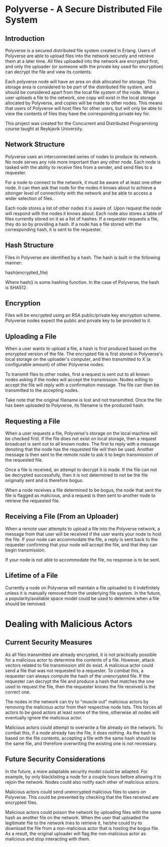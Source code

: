 # Polyverse - A Secure Distributed File System

## Introduction

Polyverse is a secured distributed file system created in Erlang. Users of Polyverse are able to upload files into the network securely and retrieve them at a later time. All files uploaded into the network are encrypted first, and only the uploader (or someone with the private key used for encryption) can decrypt the file and view its contents.

Each polyverse node will have an area on disk allocated for storage. This storage area is considered to be part of the distributed file system, and should be considered apart from the local file system of the node. When a user uploads a file to the network, one copy will exist in the local storage allocated by Polyverse, and copies will be made to other nodes. This means that users of Polyverse will host files for other users, but will only be able to view the contents of files they have the corresponding private key for.

This project was created for the Concurrent and Distributed Programming course taught at Reykjavik University.

## Network Structure

Polyverse uses an interconnected series of nodes to produce its network. No node serves any role more important than any other node. Each node is tasked with the ability to receive files from a sender, and send files to a requester.

For a node to connect to the network, it must be aware of at least one other node. It can then ask that node for the nodes it knows about to achieve a stronger level of connectivity with the network and be able to access a wider selection of files.

Each node stores a list of other nodes it is aware of. Upon request the node will respond with the nodes it knows about. Each node also stores a table of files currently stored on it as a list of hashes. If a requester requests a file, they do so by providing a hash. If a node has a file stored with the corresponding hash, it is sent to the requester.

## Hash Structure

Files in Polyverse are identified by a hash. The hash is built in the following manner:

hash(encrypted_file)

Where hash() is some hashing function. In the case of Polyverse, the hash is SHA512.

## Encryption

Files will be encrypted using an RSA public/private key encryption scheme. Polyverse nodes expect the public and private key to be provided to it. 

## Uploading a File

When a user wants to upload a file, a hash is first produced based on the encrypted version of the file. The encrypted file is first stored in Polyverse's local storage on the uploader's computer, and then transmitted to X (a configurable amount) of other Polyverse nodes.

To transmit files to other nodes, first a request is sent out to all known nodes asking if the nodes will accept the transmission. Nodes willing to accept the file will reply with a confirmation message. The file can then be transmitted to the accepting nodes.

Take note that the original filename is lost and not transmitted. Once the file has been uploaded to Polyverse, its filename is the produced hash.

## Requesting a File

When a user requests a file, Polyverse's storage on the local machine will be checked first. If the file does not exist on local storage, then a request broadcast is sent out to all known nodes. The first to reply with a message denoting that the node has the requested file will then be used. Another message is then sent to the remote node to ask it to begin transmission of the requested file.

Once a file is received, an attempt to decrypt it is made. If the file can not be decrypted successfully, then it is not determined to not be the file originally sent and is therefore bogus.

When a node receives a file determined to be bogus, the node that sent the file is flagged as malicious, and a request is then sent to another node to retrieve the requested file.

## Receiving a File (From an Uploader)

When a remote user attempts to upload a file into the Polyverse network, a message from that user will be received if the user wants your node to host the file. If your node can accommodate the file, a reply is sent back to the requester confirming that your node will accept the file, and that they can begin transmission.

If your node is not able to accommodate the file, no response is to be sent.

## Lifetime of a File

Currently a node on Polyverse will maintain a file uploaded to it indefinitely unless it is manually removed from the underlying file system. In the future, a popularity/available space model could be used to determine when a file should be removed.

# Dealing with Malicious Actors

## Current Security Measures

As all files transmitted are already encrypted, it is not practically possible for a malicious actor to determine the contents of a file. However, attack vectors related to file transmission still do exist. A malicious actor could send a file that was not requested to a requester. To combat this, a requester can always compute the hash of the unencrypted file. If the requester can decrypt the file and produce a hash that matches the one used to request the file, then the requester knows the file received is the correct one.

The nodes in the network can try to "muscle out" malicious actors by removing the malicious actor from their respective node lists. This forces all actors to be good actors at least some of the time, otherwise all nodes will eventually ignore the malicious actor.

Malicious actors could attempt to overwrite a file already on the network. To combat this, if a node already has the file, it does nothing. As the hash is based on the file contents, accepting a file with the same hash should be the same file, and therefore overwriting the existing one is not necessary.

## Future Security Considerations

In the future, a more adaptable security model could be adapted. For example, by only blacklisting a node for a couple hours before allowing it to rejoin the network. Nodes could also notify each other of malicious actors.

Malicious actors could send unencrypted malicious files to users on Polyverse. This could be prevented by checking that the files received are encrypted files.

Malicious actors could poison the network by uploading files with the same hash as another file on the network. When the user that uploaded the legitimate file to the network tries to retrieve it, he/she could try to download the file from a non-malicious actor that is hosting the bogus file. As a result, the original uploader will flag the non-malicious actor as malicious and stop interacting with them.
